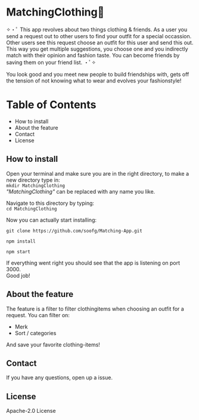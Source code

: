 # MatchingClothing👚


✧・ﾟ This app revolves about two things clothing & friends. As a user you send a request out to other users to find your outfit for a special occassion. Other users see this request choose an outfit for this user and send this out. This way you get multiple suggestions, you choose one and you indirectly match with their opinion and fashion taste. You can become friends by saving them on your friend list. ・ﾟ✧

You look good and you meet new people to build friendships with, gets off the tension of not knowing what to wear and evolves your fashionstyle!  
# Table of Contents
- How to install
- About the feature
- Contact
- License

## How to install
Open your terminal and make sure you are in the right directory,
to make a new directory type in:  
``mkdir MatchingClothing``  
_"MatchingClothing"_ can be replaced with any name you like.

Navigate to this directory by typing:  
``cd MatchingClothing``

Now you can actually start installing:

``git clone https://github.com/soofg/Matching-App.git``  

``npm install``  

``npm start``

If everything went right you should see that the app is listening on port 3000.  
Good job!

## About the feature
The feature is a filter to filter clothingitems when choosing an outfit for a request.
You can filter on: 
- Merk
- Sort / categories

And save your favorite clothing-items!

## Contact
If you have any questions, open up a issue.

## License
Apache-2.0 License






